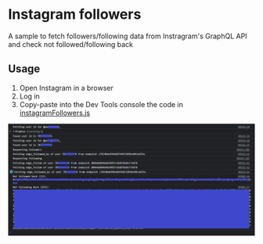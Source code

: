 # Instagram followers

A sample to fetch followers/following data from Instragram's GraphQL API and check not followed/following back

## Usage

1. Open Instagram in a browser
2. Log in
3. Copy-paste into the Dev Tools console the code in [instagramFollowers.js](../instagramFollowers.js)

![](example-usage.png)
